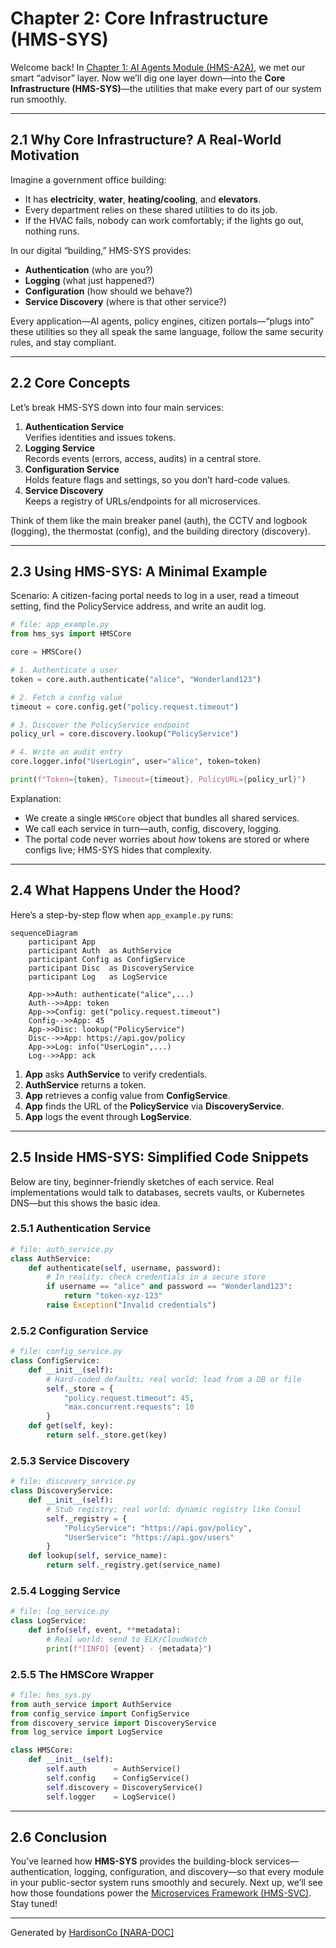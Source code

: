 # Chapter 2: Core Infrastructure (HMS-SYS)

Welcome back! In [Chapter 1: AI Agents Module (HMS-A2A)](01_ai_agents_module__hms_a2a__.md), we met our smart “advisor” layer. Now we’ll dig one layer down—into the **Core Infrastructure (HMS-SYS)**—the utilities that make every part of our system run smoothly.

---

## 2.1 Why Core Infrastructure? A Real-World Motivation

Imagine a government office building:
- It has **electricity**, **water**, **heating/cooling**, and **elevators**.
- Every department relies on these shared utilities to do its job.
- If the HVAC fails, nobody can work comfortably; if the lights go out, nothing runs.

In our digital “building,” HMS-SYS provides:
- **Authentication** (who are you?)
- **Logging** (what just happened?)
- **Configuration** (how should we behave?)
- **Service Discovery** (where is that other service?)

Every application—AI agents, policy engines, citizen portals—“plugs into” these utilities so they all speak the same language, follow the same security rules, and stay compliant.

---

## 2.2 Core Concepts

Let’s break HMS-SYS down into four main services:

1. **Authentication Service**  
   Verifies identities and issues tokens.  
2. **Logging Service**  
   Records events (errors, access, audits) in a central store.  
3. **Configuration Service**  
   Holds feature flags and settings, so you don’t hard-code values.  
4. **Service Discovery**  
   Keeps a registry of URLs/endpoints for all microservices.

Think of them like the main breaker panel (auth), the CCTV and logbook (logging), the thermostat (config), and the building directory (discovery).

---

## 2.3 Using HMS-SYS: A Minimal Example

Scenario: A citizen-facing portal needs to log in a user, read a timeout setting, find the PolicyService address, and write an audit log.

```python
# file: app_example.py
from hms_sys import HMSCore

core = HMSCore()

# 1. Authenticate a user
token = core.auth.authenticate("alice", "Wonderland123")

# 2. Fetch a config value
timeout = core.config.get("policy.request.timeout")

# 3. Discover the PolicyService endpoint
policy_url = core.discovery.lookup("PolicyService")

# 4. Write an audit entry
core.logger.info("UserLogin", user="alice", token=token)

print(f"Token={token}, Timeout={timeout}, PolicyURL={policy_url}")
```

Explanation:
- We create a single `HMSCore` object that bundles all shared services.
- We call each service in turn—auth, config, discovery, logging.
- The portal code never worries about *how* tokens are stored or where configs live; HMS-SYS hides that complexity.

---

## 2.4 What Happens Under the Hood?

Here’s a step-by-step flow when `app_example.py` runs:

```mermaid
sequenceDiagram
    participant App
    participant Auth  as AuthService
    participant Config as ConfigService
    participant Disc  as DiscoveryService
    participant Log   as LogService

    App->>Auth: authenticate("alice",...)
    Auth-->>App: token
    App->>Config: get("policy.request.timeout")
    Config-->>App: 45
    App->>Disc: lookup("PolicyService")
    Disc-->>App: https://api.gov/policy
    App->>Log: info("UserLogin",...)
    Log-->>App: ack
```

1. **App** asks **AuthService** to verify credentials.  
2. **AuthService** returns a token.  
3. **App** retrieves a config value from **ConfigService**.  
4. **App** finds the URL of the **PolicyService** via **DiscoveryService**.  
5. **App** logs the event through **LogService**.

---

## 2.5 Inside HMS-SYS: Simplified Code Snippets

Below are tiny, beginner-friendly sketches of each service. Real implementations would talk to databases, secrets vaults, or Kubernetes DNS—but this shows the basic idea.

### 2.5.1 Authentication Service

```python
# file: auth_service.py
class AuthService:
    def authenticate(self, username, password):
        # In reality: check credentials in a secure store
        if username == "alice" and password == "Wonderland123":
            return "token-xyz-123"
        raise Exception("Invalid credentials")
```

### 2.5.2 Configuration Service

```python
# file: config_service.py
class ConfigService:
    def __init__(self):
        # Hard-coded defaults; real world: load from a DB or file
        self._store = {
            "policy.request.timeout": 45,
            "max.concurrent.requests": 10
        }
    def get(self, key):
        return self._store.get(key)
```

### 2.5.3 Service Discovery

```python
# file: discovery_service.py
class DiscoveryService:
    def __init__(self):
        # Stub registry; real world: dynamic registry like Consul
        self._registry = {
            "PolicyService": "https://api.gov/policy",
            "UserService": "https://api.gov/users"
        }
    def lookup(self, service_name):
        return self._registry.get(service_name)
```

### 2.5.4 Logging Service

```python
# file: log_service.py
class LogService:
    def info(self, event, **metadata):
        # Real world: send to ELK/CloudWatch
        print(f"[INFO] {event} - {metadata}")
```

### 2.5.5 The HMSCore Wrapper

```python
# file: hms_sys.py
from auth_service import AuthService
from config_service import ConfigService
from discovery_service import DiscoveryService
from log_service import LogService

class HMSCore:
    def __init__(self):
        self.auth      = AuthService()
        self.config    = ConfigService()
        self.discovery = DiscoveryService()
        self.logger    = LogService()
```

---

## 2.6 Conclusion

You’ve learned how **HMS-SYS** provides the building-block services—authentication, logging, configuration, and discovery—so that every module in your public-sector system runs smoothly and securely. Next up, we’ll see how those foundations power the [Microservices Framework (HMS-SVC)](03_microservices_framework__hms_svc__.md). Stay tuned!

---

Generated by [HardisonCo [NARA-DOC]](https://github.com/The-Pocket/Tutorial-Codebase-Knowledge)
